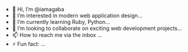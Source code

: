 - 👋 Hi, I’m @iamagaba
- 👀 I’m interested in modern web application design...
- 🌱 I’m currently learning Ruby, Python...
- 💞️ I’m looking to collaborate on exciting web development projects...
- 📫 How to reach me via the inbox ...
- ⚡ Fun fact: ...

<!---
iamagaba/iamagaba is a ✨ special ✨ repository because its `README.md` (this file) appears on your GitHub profile.
You can click the Preview link to take a look at your changes.
--->

